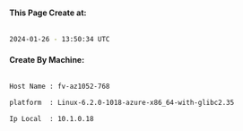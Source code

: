 
   
#### This Page Create at:

```bash

2024-01-26 - 13:50:34 UTC

```

#### Create By Machine:

```bash

Host Name : fv-az1052-768

platform  : Linux-6.2.0-1018-azure-x86_64-with-glibc2.35

Ip Local  : 10.1.0.18

```

